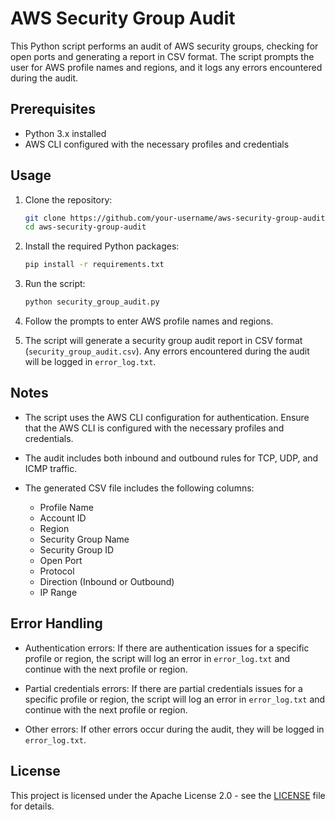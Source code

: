 # AWS Security Group Audit

This Python script performs an audit of AWS security groups, checking for open ports and generating a report in CSV format. The script prompts the user for AWS profile names and regions, and it logs any errors encountered during the audit.

## Prerequisites

- Python 3.x installed
- AWS CLI configured with the necessary profiles and credentials

## Usage

1. Clone the repository:

    ```bash
    git clone https://github.com/your-username/aws-security-group-audit.git
    cd aws-security-group-audit
    ```

2. Install the required Python packages:

    ```bash
    pip install -r requirements.txt
    ```

3. Run the script:

    ```bash
    python security_group_audit.py
    ```

4. Follow the prompts to enter AWS profile names and regions.

5. The script will generate a security group audit report in CSV format (`security_group_audit.csv`). Any errors encountered during the audit will be logged in `error_log.txt`.

## Notes

- The script uses the AWS CLI configuration for authentication. Ensure that the AWS CLI is configured with the necessary profiles and credentials.

- The audit includes both inbound and outbound rules for TCP, UDP, and ICMP traffic.

- The generated CSV file includes the following columns:
    - Profile Name
    - Account ID
    - Region
    - Security Group Name
    - Security Group ID
    - Open Port
    - Protocol
    - Direction (Inbound or Outbound)
    - IP Range

## Error Handling

- Authentication errors: If there are authentication issues for a specific profile or region, the script will log an error in `error_log.txt` and continue with the next profile or region.

- Partial credentials errors: If there are partial credentials issues for a specific profile or region, the script will log an error in `error_log.txt` and continue with the next profile or region.

- Other errors: If other errors occur during the audit, they will be logged in `error_log.txt`.

## License

This project is licensed under the Apache License 2.0 - see the [LICENSE](LICENSE) file for details.
